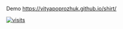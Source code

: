 Demo 
https://vityapoprozhuk.github.io/shirt/

[![visits](https://github-visit-counter.herokuapp.com/VictorPoprozhuk/t-shirt-Shop/visits.svg)](#)
